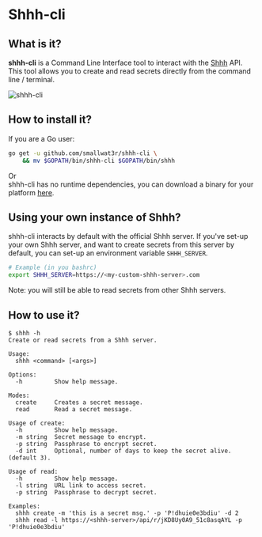 # Shhh-cli  

## What is it?  

**shhh-cli** is a Command Line Interface tool to interact with the 
[Shhh](https://github.com/smallwat3r) API. This tool allows you to 
create and read secrets directly from the command line / terminal.  

![shhh-cli](https://i.imgur.com/zGF2015.gif)  

## How to install it?  

If you are a Go user:
```sh
go get -u github.com/smallwat3r/shhh-cli \
    && mv $GOPATH/bin/shhh-cli $GOPATH/bin/shhh
```

Or   
shhh-cli has no runtime dependencies, you can download a binary for 
your platform [here](https://github.com/smallwat3r/shhh-cli/releases).

## Using your own instance of Shhh?  

shhh-cli interacts by default with the official Shhh server. If 
you've set-up your own Shhh server, and want to create secrets from
this server by default, you can set-up an environment variable 
`SHHH_SERVER`.

```sh
# Example (in you bashrc)
export SHHH_SERVER=https://<my-custom-shhh-server>.com
```

Note: you will still be able to read secrets from other Shhh servers.

## How to use it?  

```console
$ shhh -h
Create or read secrets from a Shhh server.

Usage:
  shhh <command> [<args>]

Options:
  -h         Show help message.

Modes:
  create     Creates a secret message.
  read       Read a secret message.

Usage of create:
  -h         Show help message.
  -m string  Secret message to encrypt.
  -p string  Passphrase to encrypt secret.
  -d int     Optional, number of days to keep the secret alive. (default 3).

Usage of read:
  -h         Show help message.
  -l string  URL link to access secret.
  -p string  Passphrase to decrypt secret.

Examples:
  shhh create -m 'this is a secret msg.' -p 'P!dhuie0e3bdiu' -d 2
  shhh read -l https://<shhh-server>/api/r/jKD8Uy0A9_51c8asqAYL -p 'P!dhuie0e3bdiu'
```
